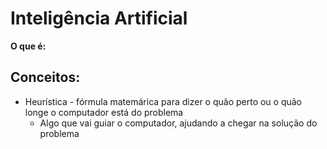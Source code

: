 # Inteligência Artificial

**O que é:**

## Conceitos:

* Heurística - fórmula matemárica para dizer o quão perto ou o quão longe o computador está do problema
  * Algo que vai guiar o computador, ajudando a chegar na solução do problema
